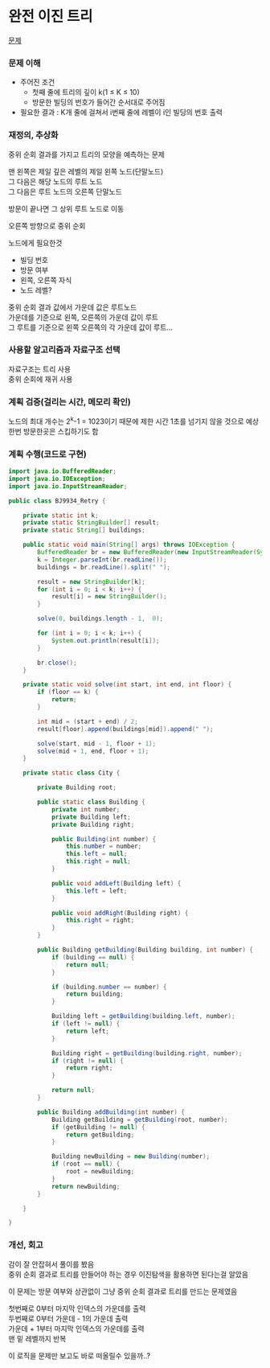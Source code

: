 # 완전 이진 트리
[문제](https://www.acmicpc.net/problem/9934)

### 문제 이해
- 주어진 조건   
  - 첫째 줄에 트리의 깊이 k(1 ≤ K ≤ 10)  
  - 방문한 빌딩의 번호가 들어간 순서대로 주어짐  
- 필요한 결과 : K개 줄에 걸쳐서 i번째 줄에 레벨이 i인 빌딩의 번호 출력  

### 재정의, 추상화
중위 순회 결과를 가지고 트리의 모양을 예측하는 문제  

맨 왼쪽은 제일 깊은 레벨의 제일 왼쪽 노드(단말노드)  
그 다음은 해당 노드의 루트 노드  
그 다음은 루트 노드의 오른쪽 단말노드  

방문이 끝나면 그 상위 루트 노드로 이동  

오른쪽 방향으로 중위 순회  

노드에게 필요한것  
- 빌딩 번호  
- 방문 여부  
- 왼쪽, 오른쪽 자식  
- 노드 레벨?  

중위 순회 결과 값에서 가운데 값은 루트노드  
가운데를 기준으로 왼쪽, 오른쪽의 가운데 값이 루트  
그 루트를 기준으로 왼쪽 오른쪽의 각 가운데 값이 루트...

### 사용할 알고리즘과 자료구조 선택
자료구조는 트리 사용  
중위 순회에 재귀 사용  

### 계획 검증(걸리는 시간, 메모리 확인)
노드의 최대 개수는 2<sup>k</sup>-1 = 1023이기 때문에 제한 시간 1초를 넘기지 않을 것으로 예상  
한번 방문한곳은 스킵하기도 함

### 계획 수행(코드로 구현)
```java
import java.io.BufferedReader;
import java.io.IOException;
import java.io.InputStreamReader;

public class BJ9934_Retry {

    private static int k;
    private static StringBuilder[] result;
    private static String[] buildings;

    public static void main(String[] args) throws IOException {
        BufferedReader br = new BufferedReader(new InputStreamReader(System.in));
        k = Integer.parseInt(br.readLine());
        buildings = br.readLine().split(" ");

        result = new StringBuilder[k];
        for (int i = 0; i < k; i++) {
            result[i] = new StringBuilder();
        }

        solve(0, buildings.length - 1,  0);

        for (int i = 0; i < k; i++) {
            System.out.println(result[i]);
        }

        br.close();
    }

    private static void solve(int start, int end, int floor) {
        if (floor == k) {
            return;
        }

        int mid = (start + end) / 2;
        result[floor].append(buildings[mid]).append(" ");

        solve(start, mid - 1, floor + 1);
        solve(mid + 1, end, floor + 1);
    }

    private static class City {

        private Building root;

        public static class Building {
            private int number;
            private Building left;
            private Building right;

            public Building(int number) {
                this.number = number;
                this.left = null;
                this.right = null;
            }

            public void addLeft(Building left) {
                this.left = left;
            }

            public void addRight(Building right) {
                this.right = right;
            }
        }

        public Building getBuilding(Building building, int number) {
            if (building == null) {
                return null;
            }

            if (building.number == number) {
                return building;
            }

            Building left = getBuilding(building.left, number);
            if (left != null) {
                return left;
            }

            Building right = getBuilding(building.right, number);
            if (right != null) {
                return right;
            }

            return null;
        }

        public Building addBuilding(int number) {
            Building getBuilding = getBuilding(root, number);
            if (getBuilding != null) {
                return getBuilding;
            }

            Building newBuilding = new Building(number);
            if (root == null) {
                root = newBuilding;
            }
            return newBuilding;
        }

    }

}

```
### 개선, 회고
감이 잘 안잡혀서 풀이를 봤음  
중위 순회 결과로 트리를 만들어야 하는 경우 이진탐색을 활용하면 된다는걸 알았음  

이 문제는 방문 여부와 상관없이 그냥 중위 순회 결과로 트리를 만드는 문제였음  

첫번째로 0부터 마지막 인덱스의 가운데를 출력  
두번째로 0부터 가운데 - 1의 가운데 출력  
가운데 + 1부터 마지막 인덱스의 가운데를 출력  
맨 밑 레벨까지 반복  

이 로직을 문제만 보고도 바로 떠올릴수 있을까..?